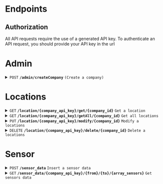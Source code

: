 # Endpoints

## Authorization

All API requests require the use of a generated API key.  To authenticate an API request, you should provide your API key in the url 


# Admin

<details>
 <summary><code>POST</code> <code><b>/admin/createCompany</b></code> <code>(Create a company)</code></summary>

##### Parameters

> | name      |  type     | description                                                           |
> |-----------|-----------|-----------------------------------------------------------------|
> | company_name      |  string |  Required. Name of the company  |


##### Responses

> | http code     | content-type                      | response                                                            |
> |---------------|-----------------------------------|---------------------------------------------------------------------|
> | `201`         | `text/plain;charset=UTF-8`        | `Created successfully`                                |
> | `400`         | `application/json`                | `{"code":"400","message":"Bad Request"}`                            |

</details>



# Locations

<details>
<summary><code>GET</code> <code><b>/location/{company_api_key}/get/{company_id}</b></code> <code>Get a location</code></summary>

##### Parameters

| Parameter | Type | Description |
| :--- | :--- | :--- |
| `company_api_key` | `string` | **Required**. API Key of the company to authorize |
| `company_id` | `int` | **Required**. ID of the company |


##### Responses

| http code     | content-type                      | response                                                            |
|---------------|-----------------------------------|---------------------------------------------------------------------|
| `201`         | `text/plain;charset=UTF-8`        | `Created successfully`                                |
| `400`         | `application/json`                | `{"code":"400","message":"Bad Request"}`                            |

</details>

<details>
 <summary><code>GET</code> <code><b>/location/{company_api_key}/getAll/{company_id}</b></code> <code>Get all locations</code></summary>

##### Parameters

| Parameter | Type | Description |
| :--- | :--- | :--- |
| `company_api_key` | `string` | **Required**. API Key of the company to authorize |
| `company_id` | `int` | **Required**. ID of the company |


##### Responses

 | http code     | content-type                      | response                                                            |
 |---------------|-----------------------------------|---------------------------------------------------------------------|
 | `201`         | `text/plain;charset=UTF-8`        | `Created successfully`                                |
 | `400`         | `application/json`                | `{"code":"400","message":"Bad Request"}`                            |

</details>



<details>
 <summary><code>PUT</code> <code><b>/location/{company_api_key}/modify/{company_id}</b></code> <code>Modify a locations</code></summary>

##### Parameters

| Parameter | Type | Description |
| :--- | :--- | :--- |
| `company_api_key` | `string` | **Required**. API Key of the company to authorize |
| `company_id` | `int` | **Required**. ID of the company |


##### Responses

 | http code     | content-type                      | response                                                            |
 |---------------|-----------------------------------|---------------------------------------------------------------------|
 | `201`         | `text/plain;charset=UTF-8`        | `Created successfully`                                |
 | `400`         | `application/json`                | `{"code":"400","message":"Bad Request"}`                            |

</details>

<details>
 <summary><code>DELETE</code> <code><b>/location/{company_api_key}/delete/{company_id}</b></code> <code>Delete a locations</code></summary>

##### Parameters

| Parameter | Type | Description |
| :--- | :--- | :--- |
| `company_api_key` | `string` | **Required**. API Key of the company to authorize |
| `company_id` | `int` | **Required**. ID of the company |


##### Responses

 | http code     | content-type                      | response                                                            |
 |---------------|-----------------------------------|---------------------------------------------------------------------|
 | `201`         | `text/plain;charset=UTF-8`        | `Created successfully`                                |
 | `400`         | `application/json`                | `{"code":"400","message":"Bad Request"}`                            |

</details>



# Sensor

<details>
 <summary><code>POST</code> <code><b>/sensor_data</b></code> <code>Insert a sensor data</code></summary>

##### Parameters

| Parameter | Type | Description |
| :--- | :--- | :--- |
| `company_api_key` | `string` | **Required**. API Key of the company to authorize |
| `company_id` | `int` | **Required**. ID of the company |


##### Responses

 | http code     | content-type                      | response                                                            |
 |---------------|-----------------------------------|---------------------------------------------------------------------|
 | `201`         | `text/plain;charset=UTF-8`        | `Created successfully`                                |
 | `400`         | `application/json`                | `{"code":"400","message":"Bad Request"}`                            |

</details>


<details>
 <summary><code>GET</code> <code><b>/sensor_data/{company_api_key}/{from}/{to}/{array_sensors}</b></code> <code>Get sensors data</code></summary>

##### Parameters 

| Parameter | Type | Description |
| :--- | :--- | :--- |
| `company_api_key` | `string` | **Required**. API Key of the company to authorize |
| `from` | `int` | **Required**. Lower bound of Epoch timne to filter |
| `to` | `int` | **Required**. Upper bound of Epoch timne to filter |
| `array_sensor` | `int[]` | **Required**. Array of sensors id to get data|


##### Responses

 | http code     | content-type                      | response                                                            |
 |---------------|-----------------------------------|---------------------------------------------------------------------|
 | `201`         | `text/plain;charset=UTF-8`        | `Created successfully`                                |
 | `400`         | `application/json`                | `{"code":"400","message":"Bad Request"}`                            |

</details>


